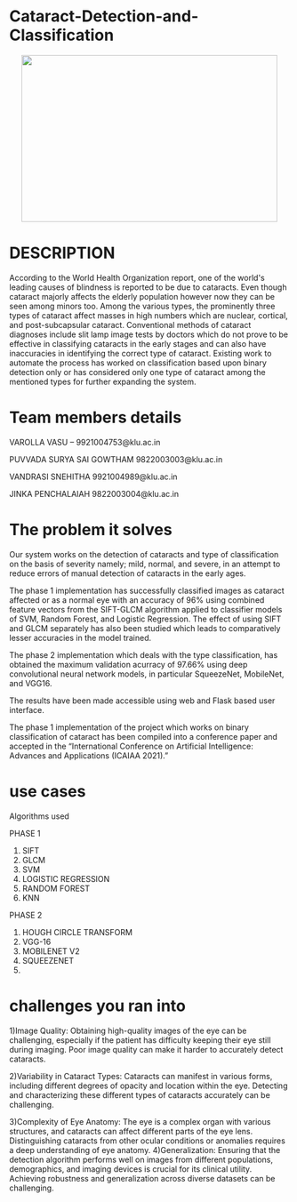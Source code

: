 # Cataract-Detection-and-Classification

<p align="center">
  <img width="460" height="300" src="https://user-images.githubusercontent.com/48744487/119628159-77a2e480-be2a-11eb-8557-eb8186d6fe04.png">
</p>


# DESCRIPTION
According to the World Health Organization report, one of the world's leading causes of blindness is reported to be due to cataracts. Even though cataract majorly affects the elderly population however now they can be seen among minors too. Among the various types, the prominently three types of cataract affect masses in high numbers which are nuclear, cortical, and post-subcapsular cataract. Conventional methods of cataract diagnoses include slit lamp image tests by doctors which do not prove to be effective in classifying cataracts in the early stages and can also have inaccuracies in identifying the correct type of cataract. Existing work to automate the process has worked on classification based upon binary detection only or has considered only one type of cataract among the mentioned types for further expanding the system.

# Team members details
  
<p>VAROLLA VASU – 9921004753@klu.ac.in</p>
<p>PUVVADA SURYA SAI GOWTHAM 9822003003@klu.ac.in</p>
<p>VANDRASI SNEHITHA 9921004989@klu.ac.in</p>
<p>JINKA PENCHALAIAH 9822003004@klu.ac.in</p>

# The problem it solves
Our system works on the detection of cataracts and type of classification on the basis of severity namely; mild, normal, and severe, in an attempt to reduce errors of manual detection of cataracts in the early ages.

The phase 1 implementation has successfully classified images as cataract affected or as a normal eye with an accuracy of 96% using combined feature vectors from the SIFT-GLCM algorithm applied to classifier models of SVM, Random Forest, and Logistic Regression. The effect of using SIFT and GLCM separately has also been studied which leads to comparatively lesser accuracies in the model trained. 

The phase 2 implementation which deals with the type classification, has obtained the maximum validation acurracy of 97.66% using deep convolutional neural network models, in particular SqueezeNet, MobileNet, and VGG16.

The results have been made accessible using web and Flask based user interface.

The phase 1 implementation of the project which works on binary classification of cataract has been compiled into a conference paper and accepted in the “International Conference on Artificial Intelligence: Advances and Applications (ICAIAA 2021).”

# use cases
Algorithms used

PHASE 1

1. SIFT 
2. GLCM
3. SVM
4. LOGISTIC REGRESSION
5. RANDOM FOREST
6. KNN

PHASE 2
1. HOUGH CIRCLE TRANSFORM
2. VGG-16
3. MOBILENET V2
4. SQUEEZENET
5. 
# challenges you ran into
1)Image Quality: Obtaining high-quality images of the eye can be challenging, especially if the patient has difficulty keeping their eye still during imaging. Poor image quality can make it harder to accurately detect cataracts.

2)Variability in Cataract Types: Cataracts can manifest in various forms, including different degrees of opacity and location within the eye. Detecting and characterizing these different types of cataracts accurately can be challenging.

3)Complexity of Eye Anatomy: The eye is a complex organ with various structures, and cataracts can affect different parts of the eye lens. Distinguishing cataracts from other ocular conditions or anomalies requires a deep understanding of eye anatomy.
4)Generalization: Ensuring that the detection algorithm performs well on images from different populations, demographics, and imaging devices is crucial for its clinical utility. Achieving robustness and generalization across diverse datasets can be challenging.

